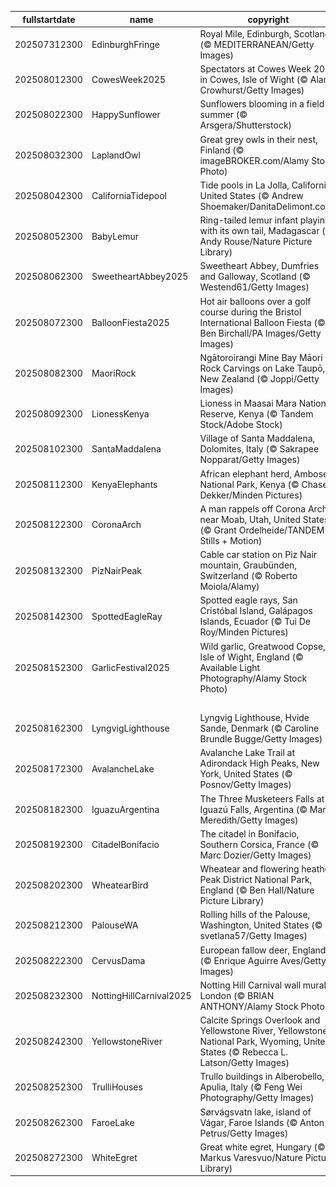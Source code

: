 |fullstartdate|name|copyright|title|image|
|--|--|--|--|--|
202507312300|EdinburghFringe|Royal Mile, Edinburgh, Scotland (© MEDITERRANEAN/Getty Images)|Expect the unexpected|![](/en-GB/2025/08/202507312300EdinburghFringe.jpg)|
202508012300|CowesWeek2025|Spectators at Cowes Week 2013 in Cowes, Isle of Wight (© Alan Crowhurst/Getty Images)|Sails up, spirits high|![](/en-GB/2025/08/202508012300CowesWeek2025.jpg)|
202508022300|HappySunflower|Sunflowers blooming in a field in summer (© Arsgera/Shutterstock)|Hello yellow!|![](/en-GB/2025/08/202508022300HappySunflower.jpg)|
202508032300|LaplandOwl|Great grey owls in their nest, Finland (© imageBROKER.com/Alamy Stock Photo)|Whooo's home?|![](/en-GB/2025/08/202508032300LaplandOwl.jpg)|
202508042300|CaliforniaTidepool|Tide pools in La Jolla, California, United States (© Andrew Shoemaker/DanitaDelimont.com)|Tide and seek|![](/en-GB/2025/08/202508042300CaliforniaTidepool.jpg)|
202508052300|BabyLemur|Ring-tailed lemur infant playing with its own tail, Madagascar (© Andy Rouse/Nature Picture Library)|Madagascar native|![](/en-GB/2025/08/202508052300BabyLemur.jpg)|
202508062300|SweetheartAbbey2025|Sweetheart Abbey, Dumfries and Galloway, Scotland (© Westend61/Getty Images)|Love set in stone|![](/en-GB/2025/08/202508062300SweetheartAbbey2025.jpg)|
202508072300|BalloonFiesta2025|Hot air balloons over a golf course during the Bristol International Balloon Fiesta (© Ben Birchall/PA Images/Getty Images)|Sky's the limit|![](/en-GB/2025/08/202508072300BalloonFiesta2025.jpg)|
202508082300|MaoriRock|Ngātoroirangi Mine Bay Māori Rock Carvings on Lake Taupō, New Zealand (© Joppi/Getty Images)|Honouring Indigenous voices|![](/en-GB/2025/08/202508082300MaoriRock.jpg)|
202508092300|LionessKenya|Lioness in Maasai Mara National Reserve, Kenya (© Tandem Stock/Adobe Stock)|Roar for a cause|![](/en-GB/2025/08/202508092300LionessKenya.jpg)|
202508102300|SantaMaddalena|Village of Santa Maddalena, Dolomites, Italy (© Sakrapee Nopparat/Getty Images)|Postcard from the peaks|![](/en-GB/2025/08/202508102300SantaMaddalena.jpg)|
202508112300|KenyaElephants|African elephant herd, Amboseli National Park, Kenya (© Chase Dekker/Minden Pictures)|Wild, wise and wonderful|![](/en-GB/2025/08/202508112300KenyaElephants.jpg)|
202508122300|CoronaArch|A man rappels off Corona Arch near Moab, Utah, United States (© Grant Ordelheide/TANDEM Stills + Motion)|Earth's open secret|![](/en-GB/2025/08/202508122300CoronaArch.jpg)|
202508132300|PizNairPeak|Cable car station on Piz Nair mountain, Graubünden, Switzerland (© Roberto Moiola/Alamy)|Taking it from the top|![](/en-GB/2025/08/202508132300PizNairPeak.jpg)|
202508142300|SpottedEagleRay|Spotted eagle rays, San Cristóbal Island, Galápagos Islands, Ecuador (© Tui De Roy/Minden Pictures)|Winging it underwater|![](/en-GB/2025/08/202508142300SpottedEagleRay.jpg)|
202508152300|GarlicFestival2025|Wild garlic, Greatwood Copse, Isle of Wight, England (© Available Light Photography/Alamy Stock Photo)|A 'clove' affair to remember|![](/en-GB/2025/08/202508152300GarlicFestival2025.jpg)|
||||![](/en-GB/2025/08/.jpg)|
202508162300|LyngvigLighthouse|Lyngvig Lighthouse, Hvide Sande, Denmark (© Caroline Brundle Bugge/Getty Images)|One tall way to spot the sea|![](/en-GB/2025/08/202508162300LyngvigLighthouse.jpg)|
202508172300|AvalancheLake|Avalanche Lake Trail at Adirondack High Peaks, New York, United States (© Posnov/Getty Images)|Stream a little dream|![](/en-GB/2025/08/202508172300AvalancheLake.jpg)|
202508182300|IguazuArgentina|The Three Musketeers Falls at Iguazú Falls, Argentina (© Mark Meredith/Getty Images)|All for falls and falls for all|![](/en-GB/2025/08/202508182300IguazuArgentina.jpg)|
202508192300|CitadelBonifacio|The citadel in Bonifacio, Southern Corsica, France (© Marc Dozier/Getty Images)|Built to last|![](/en-GB/2025/08/202508192300CitadelBonifacio.jpg)|
202508202300|WheatearBird|Wheatear and flowering heather, Peak District National Park, England (© Ben Hall/Nature Picture Library)|Perched and poised|![](/en-GB/2025/08/202508202300WheatearBird.jpg)|
202508212300|PalouseWA|Rolling hills of the Palouse, Washington, United States (© svetlana57/Getty Images)|Nature's green quilt|![](/en-GB/2025/08/202508212300PalouseWA.jpg)|
202508222300|CervusDama|European fallow deer, England (© Enrique Aguirre Aves/Getty Images)|'Fallow' me|![](/en-GB/2025/08/202508222300CervusDama.jpg)|
202508232300|NottingHillCarnival2025|Notting Hill Carnival wall mural, London (© BRIAN ANTHONY/Alamy Stock Photo)|Paint the town rhythmic|![](/en-GB/2025/08/202508232300NottingHillCarnival2025.jpg)|
202508242300|YellowstoneRiver|Calcite Springs Overlook and Yellowstone River, Yellowstone National Park, Wyoming, United States (© Rebecca L. Latson/Getty Images)|From volcanic roots to river routes|![](/en-GB/2025/08/202508242300YellowstoneRiver.jpg)|
202508252300|TrulliHouses|Trullo buildings in Alberobello, Apulia, Italy (© Feng Wei Photography/Getty Images)|A 'trulli' remarkable town|![](/en-GB/2025/08/202508252300TrulliHouses.jpg)|
202508262300|FaroeLake|Sørvágsvatn lake, island of Vágar, Faroe Islands (© Anton Petrus/Getty Images)|A lake above the ocean|![](/en-GB/2025/08/202508262300FaroeLake.jpg)|
202508272300|WhiteEgret|Great white egret, Hungary (© Markus Varesvuo/Nature Picture Library)|This egret has no regrets|![](/en-GB/2025/08/202508272300WhiteEgret.jpg)|
